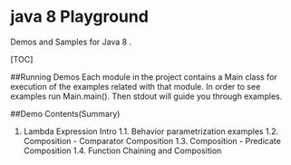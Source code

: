 # java 8 Playground
Demos and Samples for Java 8 .

[TOC]

##Running Demos
Each module in the project contains a Main class for execution of the examples related with that module. In order to 
see examples run Main.main(). Then stdout will guide you through examples. 

##Demo Contents(Summary)
1. Lambda Expression Intro
1.1. Behavior parametrization examples
1.2. Composition - Comparator Composition
1.3. Composition - Predicate Composition
1.4. Function Chaining and Composition